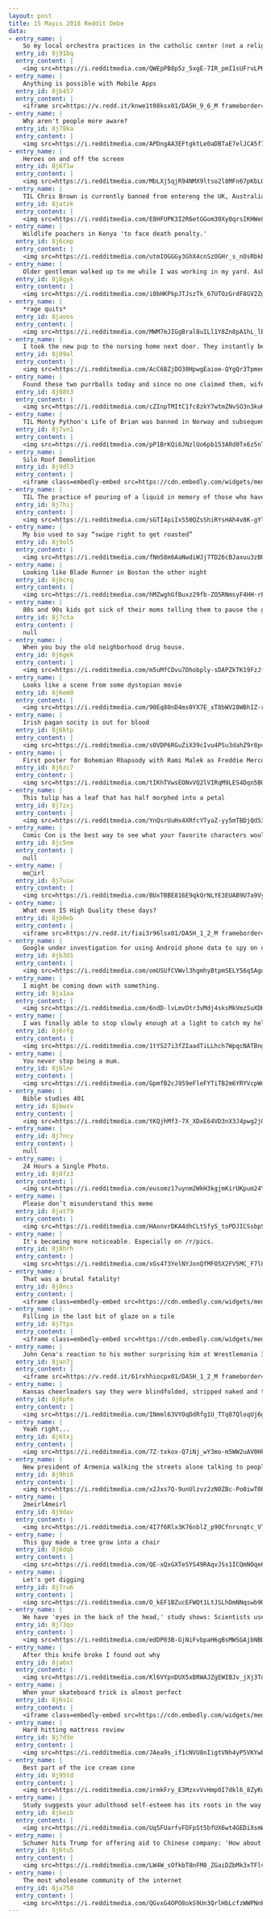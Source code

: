 ```yaml
---
layout: post
title: 15 Mayıs 2018 Reddit Debe
data:
- entry_name: |
    So my local orchestra practices in the catholic center (not a religious organization but they let us have the space for free). Recently the room added a pope cardboard cutout. My stand mate moved the cutout to the window beside the cello’s entrance. I came around the corner and lost my sanity.
  entry_id: 8j91bq
  entry_content: |
    <img src=https://i.redditmedia.com/QWEpPB8p5z_5xgE-7IR_pmI1sUFrvLPHcjO7uZnZHyI.jpg?s=ee943dc0462c3fbdeb6a47a770f45795 frameborder=0>
- entry_name: |
    Anything is possible with Mobile Apps
  entry_id: 8jb457
  entry_content: |
    <iframe src=https://v.redd.it/knwe1t08ksx01/DASH_9_6_M frameborder=0></iframe>
- entry_name: |
    Why aren't people more aware?
  entry_id: 8j78ka
  entry_content: |
    <img src=https://i.redditmedia.com/APDngAA3EFtgktLe0aDBTaE7elJCA5f7-5UI3GR-0Wc.jpg?s=166531bececdd1b99ff0c5ecaea08acc frameborder=0>
- entry_name: |
    Heroes on and off the screen
  entry_id: 8j6f1w
  entry_content: |
    <img src=https://i.redditmedia.com/MbLXj5qjR94NMX9ltso2l8MFn67pKbLQmpURzKzcUQ0.jpg?s=8ae42682edb1cee71e5197f519f5d90f frameborder=0>
- entry_name: |
    TIL Chris Brown is currently banned from entereng the UK, Australia, and New Zealand due to his criminal history.
  entry_id: 8jatzk
  entry_content: |
    <img src=https://i.redditmedia.com/E8HFUPK3I2R6etGGom30Xy0qrsIKHWe8xc7qeu7nXVw.jpg?s=1c065b79f20606cfe05fe9c1efeb6f38 frameborder=0>
- entry_name: |
    Wildlife poachers in Kenya 'to face death penalty.'
  entry_id: 8j6cep
  entry_content: |
    <img src=https://i.redditmedia.com/utmIOGGGy3GhX4cnSzOGHr_s_nOsRbkbLHvY05xb_Yg.jpg?s=71c23c64fba2c9e3630099b3b987a638 frameborder=0>
- entry_name: |
    Older gentleman walked up to me while I was working in my yard. Asked me if I wanted a free washer and dryer, then handed me this.
  entry_id: 8j8gyk
  entry_content: |
    <img src=https://i.redditmedia.com/i0bHKPkpJTJszTk_67UTOzGrdF8GV2Zg5JtgMO5WU7o.jpg?s=fc393cc68e9ce0ab8afb9bf89af88629 frameborder=0>
- entry_name: |
    *rage quits*
  entry_id: 8jaoos
  entry_content: |
    <img src=https://i.redditmedia.com/MWM7mJIGgBral8uILl1Y8Zn8pA1hL_lEn8ZS0IRgxPQ.gif?fm=jpg&s=d2f4b809b15a4c91c0d104dbfb710cb3 frameborder=0>
- entry_name: |
    I took the new pup to the nursing home next door. They instantly became best friends.
  entry_id: 8j89al
  entry_content: |
    <img src=https://i.redditmedia.com/AcC6BZjDO30HpwgEaioe-QYgQr3Tpmen09sRB65lqw0.jpg?s=eea87a48b22cacd86e0e561be0ade31a frameborder=0>
- entry_name: |
    Found these two purrballs today and since no one claimed them, wife and I will be the new parents :)
  entry_id: 8j88t3
  entry_content: |
    <img src=https://i.redditmedia.com/cZInpTMItC1fc8zkY7wtmZNvSO3n3kuHjwl7gNCha2M.jpg?s=cb87228d00e8e521d5ad412e647a9e8a frameborder=0>
- entry_name: |
    TIL Monty Python's Life of Brian was banned in Norway and subsequently marketed in Sweden as The film so funny that it was banned in Norway
  entry_id: 8j7vn1
  entry_content: |
    <img src=https://i.redditmedia.com/pP1BrKQi6JNzlUo6pb153ARd0Tx6z5nTiYZaC4vZV0Y.jpg?s=ef76cb097b1dc780c53acd2040fe13a9 frameborder=0>
- entry_name: |
    Silo Roof Demolition
  entry_id: 8j9dl3
  entry_content: |
    <iframe class=embedly-embed src=https://cdn.embedly.com/widgets/media.html?src=https%3A%2F%2Fgfycat.com%2Fifr%2FNegligibleShabbyIndochinahogdeer&url=https%3A%2F%2Fgfycat.com%2FNegligibleShabbyIndochinahogdeer&image=https%3A%2F%2Fthumbs.gfycat.com%2FNegligibleShabbyIndochinahogdeer-size_restricted.gif&key=522baf40bd3911e08d854040d3dc5c07&type=text%2Fhtml&schema=gfycat width=600 height=600 scrolling=no frameborder=0 allowfullscreen></iframe>
- entry_name: |
    TIL The practice of pouring of a liquid in memory of those who have passed on was common in Ancient Egypt, Greece, and Rome. Pouring one out for the homies is a custom over 3,000 years old!
  entry_id: 8j7hij
  entry_content: |
    <img src=https://i.redditmedia.com/sGTI4piIxS50QZsShiRYsHAh4v8K-gYlAV44CYxpke0.jpg?s=8e50b0d8419d31a6fb577acc4869b3d0 frameborder=0>
- entry_name: |
    My bio used to say “swipe right to get roasted”
  entry_id: 8j9ol5
  entry_content: |
    <img src=https://i.redditmedia.com/fNm58m6AaNwdiWJj7TD26cBJaxuu3zBQP6wPuQi7ZEY.jpg?s=82c56ce491651af8dec51eee4ebfa00c frameborder=0>
- entry_name: |
    Looking like Blade Runner in Boston the other night
  entry_id: 8jbcrq
  entry_content: |
    <img src=https://i.redditmedia.com/hMZwghGfBuxz29fb-ZO5RNmsyF4HH-rF16YeqhQcOXs.jpg?s=f69ae4a51038a0e0a20fe2139e4f9cf9 frameborder=0>
- entry_name: |
    80s and 90s kids got sick of their moms telling them to pause the game, so they grew up, became developers, and invented games that can't be paused.
  entry_id: 8j7cta
  entry_content: |
    null
- entry_name: |
    When you buy the old neighborhood drug house.
  entry_id: 8j6gek
  entry_content: |
    <img src=https://i.redditmedia.com/m5uMfCDvu7Dhobply-sDAPZkTK19FzJfNBIocruqFgY.jpg?s=dc69b9fdda65e9a27e6e6c5a0a07743a frameborder=0>
- entry_name: |
    Looks like a scene from some dystopian movie
  entry_id: 8j6em0
  entry_content: |
    <img src=https://i.redditmedia.com/90Eq80nD4ms0YX7E_xT8bWV28WBhIZ-rnccH4MiQLjA.jpg?s=aff60e8f4666ebd5a1dce27dc07de076 frameborder=0>
- entry_name: |
    Irish pagan socity is out for blood
  entry_id: 8j6ktp
  entry_content: |
    <img src=https://i.redditmedia.com/s0VDP6RGuZiX39cIvu4PSu3dahZ9r8pvF8mupPug0O8.jpg?s=515b1dc8a4e39c261d36ba45da3383aa frameborder=0>
- entry_name: |
    First poster for Bohemian Rhapsody with Rami Malek as Freddie Mercury
  entry_id: 8j6zc7
  entry_content: |
    <img src=https://i.redditmedia.com/tIKhTVwsEONvVQ2lVIRqM9LES4Dqn5BUD0yunvo0GzM.jpg?s=94bccf9cea9e4a24622a51ee9058d003 frameborder=0>
- entry_name: |
    This tulip has a leaf that has half morphed into a petal
  entry_id: 8j7zxj
  entry_content: |
    <img src=https://i.redditmedia.com/YnQsrUuHx4XRfcYTyaZ-yy5mTBDjQd531BnqSLAbAJk.jpg?s=234815936f632c83f84d25e8afce1c50 frameborder=0>
- entry_name: |
    Comic Con is the best way to see what your favorite characters would look like if they let themselves get out of shape.
  entry_id: 8jc5nm
  entry_content: |
    null
- entry_name: |
    me🛑irl
  entry_id: 8j7uiw
  entry_content: |
    <img src=https://i.redditmedia.com/BUxTBBE816E9qkQrNLYE3EUAB9U7a9VyRu5WPwMsTDY.jpg?s=e06de2521aec75d280e753b063080f97 frameborder=0>
- entry_name: |
    What even IS High Quality these days?
  entry_id: 8jb0eb
  entry_content: |
    <iframe src=https://v.redd.it/fiai3r96lsx01/DASH_1_2_M frameborder=0></iframe>
- entry_name: |
    Google under investigation for using Android phone data to spy on users
  entry_id: 8jb3d1
  entry_content: |
    <img src=https://i.redditmedia.com/omUSUfCVWvl3hgmhyBtpmSELY56q5AgqyyC9WsA9Llk.jpg?s=e142da3cce39bdf963e36a19b7f887cd frameborder=0>
- entry_name: |
    I might be coming down with something.
  entry_id: 8ja1aa
  entry_content: |
    <img src=https://i.redditmedia.com/6ndD-lvLmvOtr3vMdj4sksMkVmzSuXDHO1W4CQridGw.png?s=cf028fc5c3f2a8c8b68cf13545342f4d frameborder=0>
- entry_name: |
    I was finally able to stop slowly enough at a light to catch my helpful co-pilot sleeping on the job
  entry_id: 8j6rfg
  entry_content: |
    <img src=https://i.redditmedia.com/1tYS27i3fZIaadTiLLhch7WpqcNATBngeXxIY-ghKFU.jpg?s=125e4944bd38928ca2cd3d9962374cc0 frameborder=0>
- entry_name: |
    You never stop being a mum.
  entry_id: 8j6lnc
  entry_content: |
    <img src=https://i.redditmedia.com/GpmfB2cJ959eFleFYTiTB2m6YRYVcpWdAPDdUZDzVnE.png?s=448ece43911c10bd01ba83bb4d2220f8 frameborder=0>
- entry_name: |
    Bible studies 401
  entry_id: 8jbwzv
  entry_content: |
    <img src=https://i.redditmedia.com/tKQjhMf3-7X_XDxE64VD3nX3J4pwg2jGLCrugRoneZA.jpg?s=86c9a0497cb975e777217b8418a8b488 frameborder=0>
- entry_name: |
  entry_id: 8j7ncy
  entry_content: |
    null
- entry_name: |
    24 Hours a Single Photo.
  entry_id: 8j8fz3
  entry_content: |
    <img src=https://i.redditmedia.com/eusomz17uynm2WkH3kgjmKirUKpum24YvQkIRfQ-veA.png?s=845a2e374cc054d60d901f7e895ca592 frameborder=0>
- entry_name: |
    Please don’t misunderstand this meme
  entry_id: 8jat79
  entry_content: |
    <img src=https://i.redditmedia.com/HAonvrDKA4dhCLtSfyS_toPDJICSsbpSnZ_VTR9p7wY.jpg?s=a67555bc797e356b766d251c84347c6a frameborder=0>
- entry_name: |
    It's becoming more noticeable. Especially on /r/pics.
  entry_id: 8j8hrh
  entry_content: |
    <img src=https://i.redditmedia.com/xGs473YelNYJonQfMFO5X2FV5MC_F7l8O7nJeFREqsU.jpg?s=5a4d087b9951b49bac83d002f78cb408 frameborder=0>
- entry_name: |
    That was a brutal fatality!
  entry_id: 8j8ncs
  entry_content: |
    <iframe class=embedly-embed src=https://cdn.embedly.com/widgets/media.html?src=https%3A%2F%2Fgfycat.com%2Fifr%2FZealousFluffyCoral&url=https%3A%2F%2Fgfycat.com%2FZealousFluffyCoral&image=https%3A%2F%2Fthumbs.gfycat.com%2FZealousFluffyCoral-size_restricted.gif&key=2aa3c4d5f3de4f5b9120b660ad850dc9&type=text%2Fhtml&schema=gfycat width=400 height=222 scrolling=no frameborder=0 allowfullscreen></iframe>
- entry_name: |
    Filling in the last bit of glaze on a tile
  entry_id: 8j7tps
  entry_content: |
    <iframe class=embedly-embed src=https://cdn.embedly.com/widgets/media.html?src=https%3A%2F%2Fgfycat.com%2Fifr%2FAccuratePhonyClam&url=https%3A%2F%2Fgfycat.com%2FAccuratePhonyClam&image=https%3A%2F%2Fthumbs.gfycat.com%2FAccuratePhonyClam-size_restricted.gif&key=2aa3c4d5f3de4f5b9120b660ad850dc9&type=text%2Fhtml&schema=gfycat width=600 height=600 scrolling=no frameborder=0 allowfullscreen></iframe>
- entry_name: |
    John Cena's reaction to his mother surprising him at Wrestlemania 33
  entry_id: 8jan7j
  entry_content: |
    <iframe src=https://v.redd.it/61rxhhiocpx01/DASH_1_2_M frameborder=0></iframe>
- entry_name: |
    Kansas cheerleaders say they were blindfolded, stripped naked and told they were ugly in hazing ritual
  entry_id: 8j6pfm
  entry_content: |
    <img src=https://i.redditmedia.com/INmml63VYOqDdRfg1U_TTq87QloqUj6gqOJfQ9r4tS8.jpg?s=d4c6c42e449958c5f0d5493e67d92102 frameborder=0>
- entry_name: |
    Yeah right...
  entry_id: 8j6txj
  entry_content: |
    <img src=https://i.redditmedia.com/7Z-txkox-Q7iNj_wY3mo-m5WW2uAV0HkbaOhzauzy_k.png?s=42914403149289260c7b7f94fc8f2e2a frameborder=0>
- entry_name: |
    New president of Armenia walking the streets alone talking to people. It’s a great time in Armenia right now.
  entry_id: 8j9hi6
  entry_content: |
    <img src=https://i.redditmedia.com/x2Jxs7Q-9unUlzvz2zN0ZBc-Po0iwT0bcY1XhSmkrHQ.jpg?s=800c922cd66c75356c0f3a7814912459 frameborder=0>
- entry_name: |
    2meirl4meirl
  entry_id: 8j9dav
  entry_content: |
    <img src=https://i.redditmedia.com/4I7f6Rlx3K76nblZ_p90Cfnrsnqtc_VTnTnQm6D-Oyo.jpg?s=6edcc60edcc4c7b47e483ce8e52adecd frameborder=0>
- entry_name: |
    This guy made a tree grow into a chair
  entry_id: 8j6dqb
  entry_content: |
    <img src=https://i.redditmedia.com/QE-xQxGXTeSYS49RAqvJSs1ICQmNOqe6drnUUDGxlLw.jpg?s=b81836a8126960adc37ebda3b28afa18 frameborder=0>
- entry_name: |
    Let's get digging
  entry_id: 8j7ru6
  entry_content: |
    <img src=https://i.redditmedia.com/O_kEF1BZucEFWQt1LtJSLhDmNNqswb9OHYGfEapbhZ0.jpg?s=18787dce4ad4e3b72ab631e2bd4fc77e frameborder=0>
- entry_name: |
    We have 'eyes in the back of the head,' study shows: Scientists used a visual search experiment to prove humans have the ability to perceive things beyond the limits of the visual field. Our brain constructs a 360° world even though visually we are usually only aware of the area in front of us.
  entry_id: 8j73qo
  entry_content: |
    <img src=https://i.redditmedia.com/edDP03B-GjNiFvbpaH6gBsMWSGAjbNBU_RChxiafrws.jpg?s=559eca8422eee81360a1c7249c4edb24 frameborder=0>
- entry_name: |
    After this knife broke I found out why
  entry_id: 8ja6xt
  entry_content: |
    <img src=https://i.redditmedia.com/Kl6VYpnDUX5xBRWAJZgEWIBJv_jXj3TddiGy6odVk4E.jpg?s=a1bcb9bf8f783ffb8066c6593bdfdf8c frameborder=0>
- entry_name: |
    When your skateboard trick is almost perfect
  entry_id: 8j6s1c
  entry_content: |
    <iframe class=embedly-embed src=https://cdn.embedly.com/widgets/media.html?src=https%3A%2F%2Fgfycat.com%2Fifr%2FSingleWeirdBandicoot&url=https%3A%2F%2Fgfycat.com%2Fsingleweirdbandicoot&image=https%3A%2F%2Fthumbs.gfycat.com%2FSingleWeirdBandicoot-size_restricted.gif&key=2aa3c4d5f3de4f5b9120b660ad850dc9&type=text%2Fhtml&schema=gfycat width=600 height=338 scrolling=no frameborder=0 allowfullscreen></iframe>
- entry_name: |
    Hard hitting mattress review
  entry_id: 8j7d3e
  entry_content: |
    <img src=https://i.redditmedia.com/JAea9s_if1cNVU8nIigtVNh4yP5VKYwbY2u3nUVkJ7M.jpg?s=96d45ac6f3982de7d754963ccce290a6 frameborder=0>
- entry_name: |
    Best part of the ice cream cone
  entry_id: 8j95td
  entry_content: |
    <img src=https://i.redditmedia.com/irmkFry_E3MzxvVvHmp0I7dkl6_8ZyKuHOYUx1QlPe8.jpg?s=19516fd362f4b1bc4f20588fedc33afb frameborder=0>
- entry_name: |
    Study suggests your adulthood self-esteem has its roots in the way you were raised as a child - The higher the quality of home environment when aged between 0 and 6 years (warm and responsive parenting; cognitive stimulation; and safe), the higher their self-esteem many years later in adulthood.
  entry_id: 8jbeib
  entry_content: |
    <img src=https://i.redditmedia.com/Uq5FUarfvFDFpSt5bfUX6wt4GEDiXsmWtA7xE49_oPk.jpg?s=f0eb271ebaa3507fb93c5e86d23e8352 frameborder=0>
- entry_name: |
    Schumer hits Trump for offering aid to Chinese company: 'How about helping American companies?'
  entry_id: 8j6tu5
  entry_content: |
    <img src=https://i.redditmedia.com/LW4W_sOfkbT8nFM8_ZGaiDZbMk3xTFlvqfV9OPx7RVY.jpg?s=b7060cf8095c5e24f6cf6b7f4a95a4d9 frameborder=0>
- entry_name: |
    The most wholesome community of the internet
  entry_id: 8ja758
  entry_content: |
    <img src=https://i.redditmedia.com/QGvxG4OPO8okS9Un3QrlHbLcfzWWPNnExf-6M2TFpiQ.jpg?s=021a1a58aac90d7a5df14d6260aa4881 frameborder=0>
---
```

